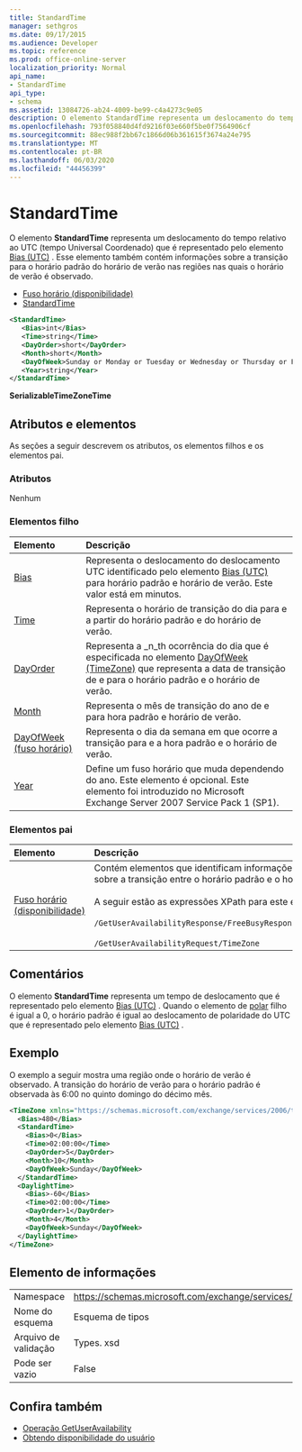 ```yaml
---
title: StandardTime
manager: sethgros
ms.date: 09/17/2015
ms.audience: Developer
ms.topic: reference
ms.prod: office-online-server
localization_priority: Normal
api_name:
- StandardTime
api_type:
- schema
ms.assetid: 13084726-ab24-4009-be99-c4a4273c9e05
description: O elemento StandardTime representa um deslocamento do tempo relativo ao UTC (tempo Universal Coordenado) que é representado pelo elemento Bias (UTC). Esse elemento também contém informações sobre a transição para o horário padrão do horário de verão nas regiões nas quais o horário de verão é observado.
ms.openlocfilehash: 793f058840d4fd9216f03e660f5be0f7564906cf
ms.sourcegitcommit: 88ec988f2bb67c1866d06b361615f3674a24e795
ms.translationtype: MT
ms.contentlocale: pt-BR
ms.lasthandoff: 06/03/2020
ms.locfileid: "44456399"
---
```

# <a name="standardtime"></a>StandardTime

O elemento **StandardTime** representa um deslocamento do tempo relativo ao UTC (tempo Universal Coordenado) que é representado pelo elemento [Bias (UTC)](bias-utc.md) . Esse elemento também contém informações sobre a transição para o horário padrão do horário de verão nas regiões nas quais o horário de verão é observado. 
  
- [Fuso horário (disponibilidade)](timezone-availability.md)
- [StandardTime](standardtime.md)
  
```xml
<StandardTime>
   <Bias>int</Bias>
   <Time>string</Time>
   <DayOrder>short</DayOrder>
   <Month>short</Month>
   <DayOfWeek>Sunday or Monday or Tuesday or Wednesday or Thursday or Friday or Saturday</DayOfWeek>
   <Year>string</Year>
</StandardTime>
```

 **SerializableTimeZoneTime**
## <a name="attributes-and-elements"></a>Atributos e elementos

As seções a seguir descrevem os atributos, os elementos filhos e os elementos pai.
  
### <a name="attributes"></a>Atributos

Nenhum
  
### <a name="child-elements"></a>Elementos filho

|**Elemento**|**Descrição**|
|:-----|:-----|
|[Bias](bias.md) <br/> |Representa o deslocamento do deslocamento UTC identificado pelo elemento [Bias (UTC)](bias-utc.md) para horário padrão e horário de verão. Este valor está em minutos.  <br/> |
|[Time](time.md) <br/> |Representa o horário de transição do dia para e a partir do horário padrão e do horário de verão.  <br/> |
|[DayOrder](dayorder.md) <br/> |Representa a _n_th ocorrência do dia que é especificada no elemento [DayOfWeek (TimeZone)](dayofweek-timezone.md) que representa a data de transição de e para o horário padrão e o horário de verão.  <br/> |
|[Month](month.md) <br/> |Representa o mês de transição do ano de e para hora padrão e horário de verão.  <br/> |
|[DayOfWeek (fuso horário)](dayofweek-timezone.md) <br/> |Representa o dia da semana em que ocorre a transição para e a hora padrão e o horário de verão.  <br/> |
|[Year](year.md) <br/> |Define um fuso horário que muda dependendo do ano. Este elemento é opcional. Este elemento foi introduzido no Microsoft Exchange Server 2007 Service Pack 1 (SP1).  <br/> |
   
### <a name="parent-elements"></a>Elementos pai

|**Elemento**|**Descrição**|
|:-----|:-----|
|[Fuso horário (disponibilidade)](timezone-availability.md) <br/> | Contém elementos que identificam informações de fuso horário. Esse elemento também contém informações sobre a transição entre o horário padrão e o horário de verão. <br/><br/>A seguir estão as expressões XPath para este elemento: <br/> <br/>  `/GetUserAvailabilityResponse/FreeBusyResponseArray/FreeBusyResponse/FreeBusyView/WorkingHours/TimeZone` <br/> <br/> `/GetUserAvailabilityRequest/TimeZone` <br/> |
   
## <a name="remarks"></a>Comentários

O elemento **StandardTime** representa um tempo de deslocamento que é representado pelo elemento [Bias (UTC)](bias-utc.md) . Quando o elemento de [polar](bias.md) filho é igual a 0, o horário padrão é igual ao deslocamento de polaridade do UTC que é representado pelo elemento [Bias (UTC)](bias-utc.md) . 
  
## <a name="example"></a>Exemplo

O exemplo a seguir mostra uma região onde o horário de verão é observado. A transição do horário de verão para o horário padrão é observada às 6:00 no quinto domingo do décimo mês.
  
```xml
<TimeZone xmlns="https://schemas.microsoft.com/exchange/services/2006/types">
  <Bias>480</Bias>
  <StandardTime>
    <Bias>0</Bias>
    <Time>02:00:00</Time>
    <DayOrder>5</DayOrder>
    <Month>10</Month>
    <DayOfWeek>Sunday</DayOfWeek>
  </StandardTime>
  <DaylightTime>
    <Bias>-60</Bias>
    <Time>02:00:00</Time>
    <DayOrder>1</DayOrder>
    <Month>4</Month>
    <DayOfWeek>Sunday</DayOfWeek>
  </DaylightTime>
</TimeZone>
```

## <a name="element-information"></a>Elemento de informações

|||
|:-----|:-----|
|Namespace  <br/> |https://schemas.microsoft.com/exchange/services/2006/types  <br/> |
|Nome do esquema  <br/> |Esquema de tipos  <br/> |
|Arquivo de validação  <br/> |Types. xsd  <br/> |
|Pode ser vazio  <br/> |False  <br/> |
   
## <a name="see-also"></a>Confira também

- [Operação GetUserAvailability](getuseravailability-operation.md)
- [Obtendo disponibilidade do usuário](https://msdn.microsoft.com/library/d4133fcb-9b0f-4e6b-aadf-a389da83516a%28Office.15%29.aspx)


